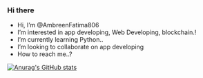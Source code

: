 ### Hi there 
- Hi, I’m @AmbreenFatima806
- I’m interested in app developing, Web Developing, blockchain.!
- I’m currently learning Python..
- I’m looking to collaborate on app developing
- How to reach me..?

[![Anurag's GitHub stats](https://github-readme-stats.vercel.app/api?username=AmbreenFatima806)](https://github.com/anuraghazra/github-readme-stats)



<!--
**AmbreenFatima806/AmbreenFatima806** is a  _special_ repository because its `README.md` (this file) appears on your GitHub profile.

Here are some ideas to get you started:

- I’m currently working on ...
- I’m currently learning ...
- I’m looking to collaborate on ...
- I’m looking for help with ...
- Ask me about ...
- How to reach me: ...
- Pronouns: ...
- Fun fact: ...
-->
